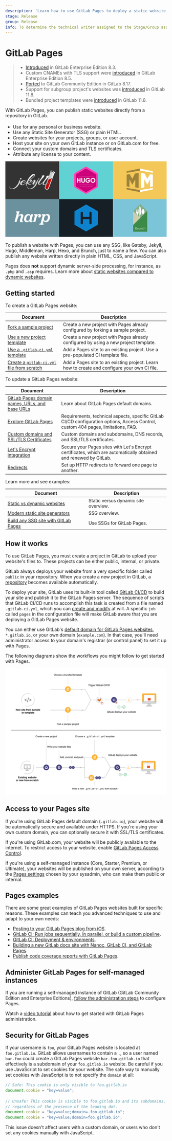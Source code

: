 ```yaml
---
description: 'Learn how to use GitLab Pages to deploy a static website at no additional cost.'
stage: Release
group: Release
info: To determine the technical writer assigned to the Stage/Group associated with this page, see https://about.gitlab.com/handbook/engineering/ux/technical-writing/#assignments
---
```


# GitLab Pages

> - [Introduced](https://gitlab.com/gitlab-org/gitlab/-/merge_requests/80) in GitLab Enterprise Edition 8.3.
> - Custom CNAMEs with TLS support were [introduced](https://gitlab.com/gitlab-org/gitlab/-/merge_requests/173) in GitLab Enterprise Edition 8.5.
> - [Ported](https://gitlab.com/gitlab-org/gitlab-foss/-/issues/14605) to GitLab Community Edition in GitLab 8.17.
> - Support for subgroup project's websites was [introduced](https://gitlab.com/gitlab-org/gitlab-foss/-/issues/30548) in GitLab 11.8.
> - Bundled project templates were [introduced](https://gitlab.com/gitlab-org/gitlab-foss/-/issues/47857) in GitLab 11.8.

With GitLab Pages, you can publish static websites
directly from a repository in GitLab.

<div class="row">
<div class="col-md-9">
<p style="margin-top: 18px;">
<ul>
<li>Use for any personal or business website.</li>
<li>Use any Static Site Generator (SSG) or plain HTML.</li>
<li>Create websites for your projects, groups, or user account.</li>
<li>Host your site on your own GitLab instance or on GitLab.com for free.</li>
<li>Connect your custom domains and TLS certificates.</li>
<li>Attribute any license to your content.</li>
</ul>
</p>
</div>
<div class="col-md-3"><img src="img/ssgs_pages.png" alt="Examples of SSGs supported by Pages" class="middle display-block"></div>
</div>

To publish a website with Pages, you can use any SSG,
like Gatsby, Jekyll, Hugo, Middleman, Harp, Hexo, and Brunch, just to name a few. You can also
publish any website written directly in plain HTML, CSS, and JavaScript.

Pages does **not** support dynamic server-side processing, for instance, as `.php` and `.asp` requires.
Learn more about
[static websites compared to dynamic websites](https://about.gitlab.com/blog/2016/06/03/ssg-overview-gitlab-pages-part-1-dynamic-x-static/).

## Getting started

To create a GitLab Pages website:

| Document | Description |
| -------- | ----------- |
| [Fork a sample project](getting_started/pages_forked_sample_project.md)               | Create a new project with Pages already configured by forking a sample project. |
| [Use a new project template](getting_started/pages_new_project_template.md)       | Create a new project with Pages already configured by using a new project template. |
| [Use a `.gitlab-ci.yml` template](getting_started/pages_ci_cd_template.md) | Add a Pages site to an existing project. Use a pre-populated CI template file. |
| [Create a `gitlab-ci.yml` file from scratch](getting_started/pages_from_scratch.md)    | Add a Pages site to an existing project. Learn how to create and configure your own CI file. |

To update a GitLab Pages website:

| Document | Description |
| -------- | ----------- |
| [GitLab Pages domain names, URLs, and base URLs](getting_started_part_one.md) | Learn about GitLab Pages default domains. |
| [Explore GitLab Pages](introduction.md) | Requirements, technical aspects, specific GitLab CI/CD configuration options, Access Control, custom 404 pages, limitations, FAQ. |
| [Custom domains and SSL/TLS Certificates](custom_domains_ssl_tls_certification/index.md) | Custom domains and subdomains, DNS records, and SSL/TLS certificates. |
| [Let's Encrypt integration](custom_domains_ssl_tls_certification/lets_encrypt_integration.md) | Secure your Pages sites with Let's Encrypt certificates, which are automatically obtained and renewed by GitLab. |
| [Redirects](redirects.md) | Set up HTTP redirects to forward one page to another. |

Learn more and see examples:

| Document | Description |
| -------- | ----------- |
| [Static vs dynamic websites](https://about.gitlab.com/blog/2016/06/03/ssg-overview-gitlab-pages-part-1-dynamic-x-static/) | Static versus dynamic site overview. |
| [Modern static site generators](https://about.gitlab.com/blog/2016/06/10/ssg-overview-gitlab-pages-part-2/) | SSG overview. |
| [Build any SSG site with GitLab Pages](https://about.gitlab.com/blog/2016/06/17/ssg-overview-gitlab-pages-part-3-examples-ci/) | Use SSGs for GitLab Pages. |

## How it works

To use GitLab Pages, you must create a project in GitLab to upload your website's
files to. These projects can be either public, internal, or private.

GitLab always deploys your website from a very specific folder called `public` in your
repository. When you create a new project in GitLab, a [repository](../repository/index.md)
becomes available automatically.

To deploy your site, GitLab uses its built-in tool called [GitLab CI/CD](../../../ci/README.md)
to build your site and publish it to the GitLab Pages server. The sequence of
scripts that GitLab CI/CD runs to accomplish this task is created from a file named
`.gitlab-ci.yml`, which you can [create and modify](getting_started/pages_from_scratch.md) at will. A specific `job` called `pages` in the configuration file will make GitLab aware that you are deploying a GitLab Pages website.

You can either use GitLab's [default domain for GitLab Pages websites](getting_started_part_one.md#gitlab-pages-default-domain-names),
`*.gitlab.io`, or your own domain (`example.com`). In that case, you'll
need administrator access to your domain's registrar (or control panel) to set it up with Pages.

The following diagrams show the workflows you might follow to get started with Pages.

<img src="img/new_project_for_pages_v12_5.png" alt="New projects for GitLab Pages">

## Access to your Pages site

If you're using GitLab Pages default domain (`.gitlab.io`),
your website will be automatically secure and available under
HTTPS. If you're using your own custom domain, you can
optionally secure it with SSL/TLS certificates.

If you're using GitLab.com, your website will be publicly available to the internet.
To restrict access to your website, enable [GitLab Pages Access Control](pages_access_control.md).

If you're using a self-managed instance (Core, Starter, Premium, or Ultimate),
your websites will be published on your own server, according to the
[Pages settings](../../../administration/pages/index.md) chosen by your sysadmin,
who can make them public or internal.

## Pages examples

There are some great examples of GitLab Pages websites built for
specific reasons. These examples can teach you advanced techniques
to use and adapt to your own needs:

- [Posting to your GitLab Pages blog from iOS](https://about.gitlab.com/blog/2016/08/19/posting-to-your-gitlab-pages-blog-from-ios/).
- [GitLab CI: Run jobs sequentially, in parallel, or build a custom pipeline](https://about.gitlab.com/blog/2016/07/29/the-basics-of-gitlab-ci/).
- [GitLab CI: Deployment & environments](https://about.gitlab.com/blog/2016/08/26/ci-deployment-and-environments/).
- [Building a new GitLab docs site with Nanoc, GitLab CI, and GitLab Pages](https://about.gitlab.com/blog/2016/12/07/building-a-new-gitlab-docs-site-with-nanoc-gitlab-ci-and-gitlab-pages/).
- [Publish code coverage reports with GitLab Pages](https://about.gitlab.com/blog/2016/11/03/publish-code-coverage-report-with-gitlab-pages/).

## Administer GitLab Pages for self-managed instances

If you are running a self-managed instance of GitLab (GitLab Community Edition and Enterprise Editions),
[follow the administration steps](../../../administration/pages/index.md) to configure Pages.

<i class="fa fa-youtube-play youtube" aria-hidden="true"></i> Watch a [video tutorial](https://www.youtube.com/watch?v=dD8c7WNcc6s) about how to get started with GitLab Pages administration.

## Security for GitLab Pages

If your username is `foo`, your GitLab Pages website is located at `foo.gitlab.io`.
GitLab allows usernames to contain a `.`, so a user named `bar.foo` could create
a GitLab Pages website `bar.foo.gitlab.io` that effectively is a subdomain of your
`foo.gitlab.io` website. Be careful if you use JavaScript to set cookies for your website.
The safe way to manually set cookies with JavaScript is to not specify the `domain` at all:

```javascript
// Safe: This cookie is only visible to foo.gitlab.io
document.cookie = "key=value";

// Unsafe: This cookie is visible to foo.gitlab.io and its subdomains,
// regardless of the presence of the leading dot.
document.cookie = "key=value;domain=.foo.gitlab.io";
document.cookie = "key=value;domain=foo.gitlab.io";
```

This issue doesn't affect users with a custom domain, or users who don't set any
cookies manually with JavaScript.
